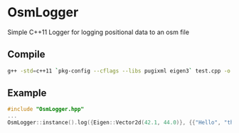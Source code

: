 # OsmLogger

Simple C++11 Logger for logging positional data to an osm file

## Compile
```bash
g++ -std=c++11 `pkg-config --cflags --libs pugixml eigen3` test.cpp -o test
```

## Example
```c++
#include "OsmLogger.hpp"
...
OsmLogger::instance().log({Eigen::Vector2d(42.1, 44.0)}, {{"Hello", "there"}});
```
